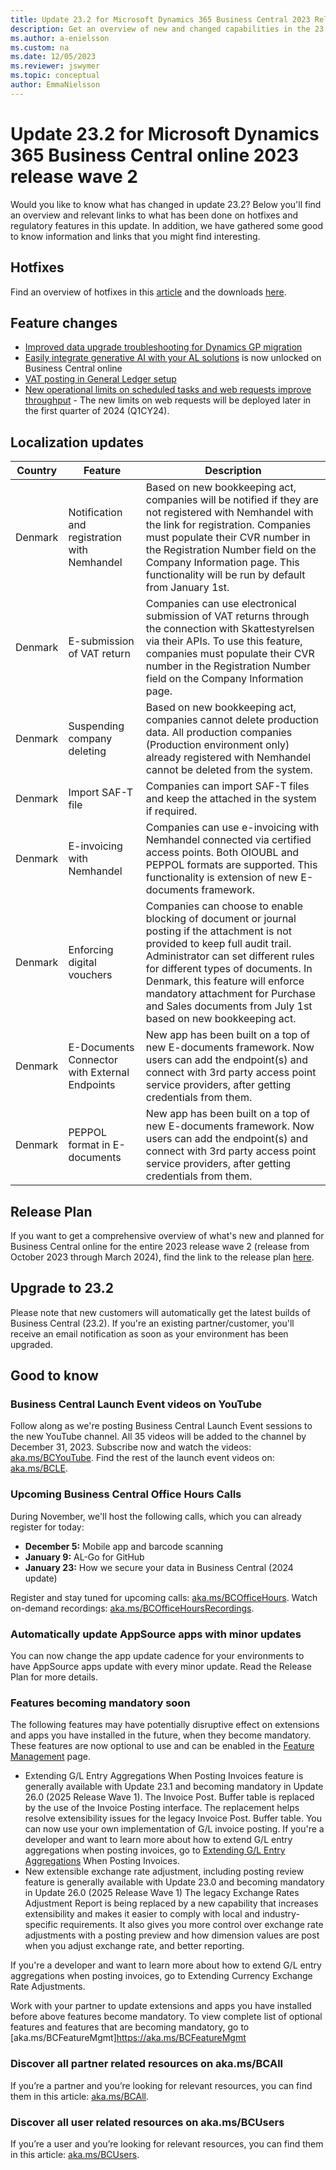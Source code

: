 ```yaml
---
title: Update 23.2 for Microsoft Dynamics 365 Business Central 2023 Release Wave 2
description: Get an overview of new and changed capabilities in the 23.2 update of Business Central online, which is part of 2023 release wave 2.
ms.author: a-enielsson
ms.custom: na
ms.date: 12/05/2023
ms.reviewer: jswymer
ms.topic: conceptual
author: EmmaNielsson
---
```


# Update 23.2 for Microsoft Dynamics 365 Business Central online 2023 release wave 2

Would you like to know what has changed in update 23.2? Below you'll find an overview and relevant links to what has been done on hotfixes and regulatory features in this update. In addition, we have gathered some good to know information and links that you might find interesting.

## Hotfixes

Find an overview of hotfixes in this [article](https://support.microsoft.com/help/5033775) and the downloads [here](https://aka.ms/BCDownload).

## Feature changes
- [Improved data upgrade troubleshooting for Dynamics GP migration](/dynamics365/release-plan/2023wave2/smb/dynamics365-business-central/improved-data-upgrade-troubleshooting-dynamic-gp-migration)
- [Easily integrate generative AI with your AL solutions](/dynamics365/release-plan/2023wave2/smb/dynamics365-business-central/easily-integrate-generative-ai-al-solutions) is now unlocked on Business Central online
- [VAT posting in General Ledger setup](/dynamics365/release-plan/2023wave2/smb/dynamics365-business-central/vat-posting-general-ledger-setup)
- [New operational limits on scheduled tasks and web requests improve throughput](/dynamics365/release-plan/2023wave2/smb/dynamics365-business-central/new-operational-limits-scheduled-tasks-web-requests-improve-throughput) - The new limits on web requests will be deployed later in the first quarter of 2024 (Q1CY24).

## Localization updates

| Country| Feature  |Description|
|-------------|--------------|--------------|
| Denmark | Notification and registration with Nemhandel | Based on new bookkeeping act, companies will be notified if they are not registered with Nemhandel with the link for registration. Companies must populate their CVR number in the Registration Number field on the Company Information page. This functionality will be run by default from January 1st. |
| Denmark | E-submission of VAT return | Companies can use electronical submission of VAT returns through the connection with Skattestyrelsen via their APIs. To use this feature, companies must populate their CVR number in the Registration Number field on the Company Information page.|
| Denmark | Suspending company deleting | Based on new bookkeeping act, companies cannot delete production data. All production companies (Production environment only) already registered with Nemhandel cannot be deleted from the system.|
| Denmark | Import SAF-T file | Companies can import SAF-T files and keep the attached in the system if required.|
| Denmark | E-invoicing with Nemhandel | Companies can use e-invoicing with Nemhandel connected via certified access points. Both OIOUBL and PEPPOL formats are supported. This functionality is extension of new E-documents framework. |
| Denmark | Enforcing digital vouchers | Companies can choose to enable blocking of document or journal posting if the attachment is not provided to keep full audit trail. Administrator can set different rules for different types of documents. In Denmark, this feature will enforce mandatory attachment for Purchase and Sales documents from July 1st based on new bookkeeping act. |
| Denmark | E-Documents Connector with External Endpoints | New app has been built on a top of new E-documents framework. Now users can add the endpoint(s) and connect with 3rd party access point service providers, after getting credentials from them. |
| Denmark | PEPPOL format in E-documents | New app has been built on a top of new E-documents framework. Now users can add the endpoint(s) and connect with 3rd party access point service providers, after getting credentials from them.|

## Release Plan

If you want to get a comprehensive overview of what's new and planned for Business Central online for the entire 2023 release wave 2 (release from October 2023 through March 2024), find the link to the release plan [here](https://aka.ms/BCReleasePlan).

## Upgrade to 23.2

Please note that new customers will automatically get the latest builds of Business Central (23.2). If you're an existing partner/customer, you'll receive an email notification as soon as your environment has been upgraded.

## Good to know

### Business Central Launch Event videos on YouTube  
Follow along as we're posting Business Central Launch Event sessions to the new YouTube channel. All 35 videos will be added to the channel by December 31, 2023. Subscribe now and watch the videos: [aka.ms/BCYouTube](https://aka.ms/BCYouTube). Find the rest of the launch event videos on: [aka.ms/BCLE](https://aka.ms/BCLE).

### Upcoming Business Central Office Hours Calls

During November, we'll host the following calls, which you can already register for today:

- **December 5:** Mobile app and barcode scanning
- **January 9:** AL-Go for GitHub
- **January 23:** How we secure your data in Business Central (2024 update)

Register and stay tuned for upcoming calls: [aka.ms/BCOfficeHours](https://aka.ms/BCOfficeHours).
Watch on-demand recordings: [aka.ms/BCOfficeHoursRecordings](https://aka.ms/BCOfficeHoursRecordings). 

### Automatically update AppSource apps with minor updates  

You can now change the app update cadence for your environments to have AppSource apps update with every minor update. Read the Release Plan for more details.

### Features becoming mandatory soon

The following features may have potentially disruptive effect on extensions and apps you have installed in the future, when they become mandatory. These features are now optional to use and can be enabled in the [Feature Management](https://dynamics.microsoft.com/en-us/business-central/signin/?ru=https%3A%2F%2Fbusinesscentral.dynamics.com%2F%3Fpage%3D2610%26noSignUpCheck%3D1) page. 
- Extending G/L Entry Aggregations When Posting Invoices feature is generally available with Update 23.1 and becoming mandatory in Update 26.0 (2025 Release Wave 1). 
The Invoice Post. Buffer table is replaced by the use of the Invoice Posting interface. The replacement helps resolve extensibility issues for the legacy Invoice Post. Buffer table. You can now use your own implementation of G/L invoice posting. 
If you're a developer and want to learn more about how to extend G/L entry aggregations when posting invoices, go to [Extending G/L Entry Aggregations](/dynamics365/business-central/dev-itpro/developer/devenv-invoice-posting-example) When Posting Invoices. 
- New extensible exchange rate adjustment, including posting review feature is generally available with Update 23.0 and becoming mandatory in Update 26.0 (2025 Release Wave 1) The legacy Exchange Rates Adjustment Report is being replaced by a new capability that increases extensibility and makes it easier to comply with local and industry-specific requirements. It also gives you more control over exchange rate adjustments with a posting preview and how dimension values are post when you adjust exchange rate, and better reporting. 

If you're a developer and want to learn more about how to extend G/L entry aggregations when posting invoices, go to
Extending Currency Exchange Rate Adjustments. 

Work with your partner to update extensions and apps you have installed before above features become mandatory. To view complete list of optional features and features that are becoming mandatory, go to [aka.ms/BCFeatureMgmt]https://aka.ms/BCFeatureMgmt

### Discover all partner related resources on aka.ms/BCAll

If you’re a partner and you’re looking for relevant resources, you can find them in this article: [aka.ms/BCAll](https://aka.ms/BCAll). 
 
### Discover all user related resources on aka.ms/BCUsers

If you’re a user and you’re looking for relevant resources, you can find them in this article: [aka.ms/BCUsers](https://aka.ms/BCUsers).  
